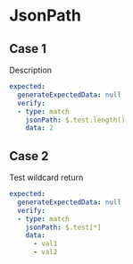 # JsonPath

## Case 1

Description

``````yaml
expected:
  generateExpectedData: null
  verify: 
  - type: match
    jsonPath: $.test.length()
    data: 2
``````


## Case 2

Test wildcard return

``````yaml
expected:
  generateExpectedData: null
  verify: 
  - type: match
    jsonPath: $.test[*]
    data: 
      - val1
      - val2
``````

